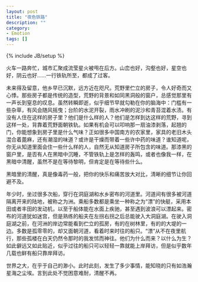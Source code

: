```yaml
---
layout: post
title: "夜色铁路"
description: ""
category: 
- Emotion
tags: []
---
```

{% include JB/setup %}

火车一路奔忙，城市汇聚成流莹星火被甩在后方。山峦也好，沟壑也好，星空也好，阴云也好……一行铁轨所至，都成了过客。

未来得及留意，他乡早已沉默，远方近在咫尺。荒野里伫立的房子，令人好奇而又心悸。那些房子都是传统的造型，荒野的背景和如同黑洞般的窗户，总感觉那里有一声长到窒息的叹息。虽然转瞬即逝，似乎细节早就勾勒在你的脑海中：门槛有一些杂草，有风会随风摇曳；台阶的水泥开裂，雨水冲刷的泥沙和青苔混着水渍。有没有人住在这样的房子里？他们是什么样的人？他们是怎样到达这样的荒野，寻到这样一处，背靠着荒野面朝铁轨。如果有机会可以叩响那一扇油漆剥落，起翘的门，你能想象到房子里是什么气味？正如很多中国南方的农家里，家具的老旧木头混合着蓖麻，还有潮湿的味道？或许是干燥而带着一些许中药的味道？谁知道呢，你无从知道里面会住一些什么样的人，自然无从知道房子所包含的味道。那漆黑的窗户里，是否有人在黑暗中沉睡，不管铁轨上是怎样的轰鸣，或者也像我一样，在黑暗中清醒，虽然不是在等待黎明，但肯定是在等待些什么。

黑暗里的清醒，真是像毒药一般，把你的快乐和痛苦放大对比，清晰的细节让你回避不及。

年少时，坐过很多次船，穿行在洞庭湖和水乡密布的河道里。河道间有很多被河道隔离开来的陆地，被称之为洲。乘船多数都是乘坐一种称之为“漂”的快艇，采用本田或者丰田的发动机，以至于船体能在水面上疾驰，甚至遇到波浪可以漂起来。密布的河道犹如迷宫，但是熟练的船夫在左拐右拐之后总能驶入大洞庭湖。在驶入洞庭湖之前，在河洲的岸边常能看到伫立的孤房，有的在树林里，有的的大堤的一边。多数是孤零零的，却又面朝河道，看着时来时往的船只。“漂”从不在夜里航行，那些孤楼在白天仍然令那时的我发怵而神往。他们为什么而来？以什么为生？如此僻远又如此贴近，似乎过往的船只可以轻轻一靠就能上岸拜访，但是似乎数年几载也鲜有船只靠岸拜访。

世界之大，在乎于自己的渺小。此时此刻，发生了多少事情，能知晓的只有如浩瀚星海之尘埃。言到此处不觉困意难耐，清醒不再。

